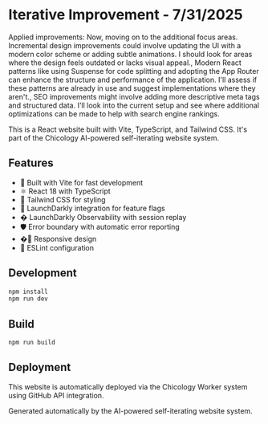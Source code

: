 # Iterative Improvement - 7/31/2025

Applied improvements: Now, moving on to the additional focus areas. Incremental design improvements could involve updating the UI with a modern color scheme or adding subtle animations. I should look for areas where the design feels outdated or lacks visual appeal., Modern React patterns like using Suspense for code splitting and adopting the App Router can enhance the structure and performance of the application. I'll assess if these patterns are already in use and suggest implementations where they aren't., SEO improvements might involve adding more descriptive meta tags and structured data. I'll look into the current setup and see where additional optimizations can be made to help with search engine rankings.

This is a React website built with Vite, TypeScript, and Tailwind CSS. It's part of the Chicology AI-powered self-iterating website system.

## Features

- 🚀 Built with Vite for fast development
- ⚛️ React 18 with TypeScript
- 🎨 Tailwind CSS for styling
- 🚦 LaunchDarkly integration for feature flags
- � LaunchDarkly Observability with session replay
- 🛡️ Error boundary with automatic error reporting
- �📱 Responsive design
- 🔧 ESLint configuration

## Development

```bash
npm install
npm run dev
```

## Build

```bash
npm run build
```

## Deployment

This website is automatically deployed via the Chicology Worker system using GitHub API integration.

Generated automatically by the AI-powered self-iterating website system.
